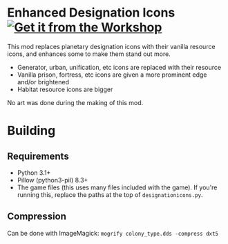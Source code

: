# Enhanced Designation Icons [![Get it from the Workshop](https://img.shields.io/badge/steam-%23000000.svg?style=for-the-badge&logo=steam&logoColor=white)](https://steamcommunity.com/sharedfiles/filedetails/?id=2941285632)

This mod replaces planetary designation icons with their vanilla resource icons, and enhances some to make them stand out more.

* Generator, urban, unification, etc icons are replaced with their resource
* Vanilla prison, fortress, etc icons are given a more prominent edge and/or brightened
* Habitat resource icons are bigger

No art was done during the making of this mod.

# Building

## Requirements

* Python 3.1+
* Pillow (python3-pil) 8.3+
* The game files (this uses many files included with the game). If you're running this, replace the paths at the top of `designationicons.py`.

## Compression

Can be done with ImageMagick: `mogrify colony_type.dds -compress dxt5`
